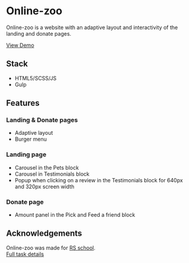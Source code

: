 # Online-zoo

Online-zoo is a website with an adaptive layout and interactivity of the landing and donate pages.

[View Demo](https://4k1r1n.github.io/online-zoo/)
## Stack
- HTML5/SCSS/JS
- Gulp

## Features
### Landing & Donate pages
- Adaptive layout
- Burger menu
### Landing page
- Carousel in the Pets block
- Carousel in Testimonials block
- Popup when clicking on a review in the Testimonials block for 640px and 320px screen width
### Donate page
- Amount panel in the Pick and Feed a friend block

## Acknowledgements
Online-zoo was made for [RS school](https://rs.school/).  
[Full task details](https://github.com/rolling-scopes-school/tasks/blob/master/stage1/stream2/online-zoo/README.md)

